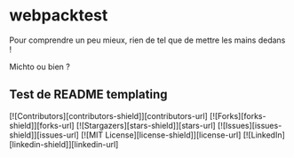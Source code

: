 # webpacktest

Pour comprendre un peu mieux, rien de tel que de mettre les mains dedans !

Michto ou bien ?

## Test de README templating
[![Contributors][contributors-shield]][contributors-url]
[![Forks][forks-shield]][forks-url]
[![Stargazers][stars-shield]][stars-url]
[![Issues][issues-shield]][issues-url]
[![MIT License][license-shield]][license-url]
[![LinkedIn][linkedin-shield]][linkedin-url]
